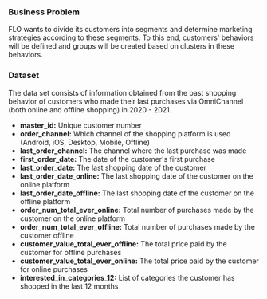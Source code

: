 ### Business Problem

FLO wants to divide its customers into segments and determine marketing strategies according to these segments. To this end, customers' behaviors will be defined and groups will be created based on clusters in these behaviors.

### Dataset

The data set consists of information obtained from the past shopping behavior of customers who made their last purchases via OmniChannel (both online and offline shopping) in 2020 - 2021.

- **master_id:** Unique customer number
- **order_channel:** Which channel of the shopping platform is used (Android, iOS, Desktop, Mobile, Offline)
- **last_order_channel:** The channel where the last purchase was made
- **first_order_date:** The date of the customer's first purchase
- **last_order_date:** The last shopping date of the customer
- **last_order_date_online:** The last shopping date of the customer on the online platform
- **last_order_date_offline:** The last shopping date of the customer on the offline platform
- **order_num_total_ever_online:** Total number of purchases made by the customer on the online platform
- **order_num_total_ever_offline:** Total number of purchases made by the customer offline
- **customer_value_total_ever_offline:** The total price paid by the customer for offline purchases
- **customer_value_total_ever_online:** The total price paid by the customer for online purchases
- **interested_in_categories_12:** List of categories the customer has shopped in the last 12 months
